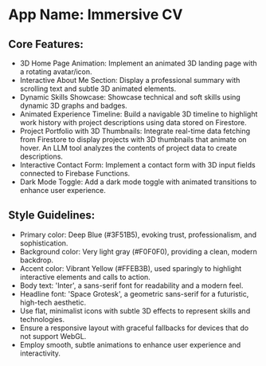 # **App Name**: Immersive CV

## Core Features:

- 3D Home Page Animation: Implement an animated 3D landing page with a rotating avatar/icon.
- Interactive About Me Section: Display a professional summary with scrolling text and subtle 3D animated elements.
- Dynamic Skills Showcase: Showcase technical and soft skills using dynamic 3D graphs and badges.
- Animated Experience Timeline: Build a navigable 3D timeline to highlight work history with project descriptions using data stored on Firestore.
- Project Portfolio with 3D Thumbnails: Integrate real-time data fetching from Firestore to display projects with 3D thumbnails that animate on hover. An LLM tool analyzes the contents of project data to create descriptions.
- Interactive Contact Form: Implement a contact form with 3D input fields connected to Firebase Functions.
- Dark Mode Toggle: Add a dark mode toggle with animated transitions to enhance user experience.

## Style Guidelines:

- Primary color: Deep Blue (#3F51B5), evoking trust, professionalism, and sophistication.
- Background color: Very light gray (#F0F0F0), providing a clean, modern backdrop.
- Accent color: Vibrant Yellow (#FFEB3B), used sparingly to highlight interactive elements and calls to action.
- Body text: 'Inter', a sans-serif font for readability and a modern feel.
- Headline font: 'Space Grotesk', a geometric sans-serif for a futuristic, high-tech aesthetic.
- Use flat, minimalist icons with subtle 3D effects to represent skills and technologies.
- Ensure a responsive layout with graceful fallbacks for devices that do not support WebGL.
- Employ smooth, subtle animations to enhance user experience and interactivity.